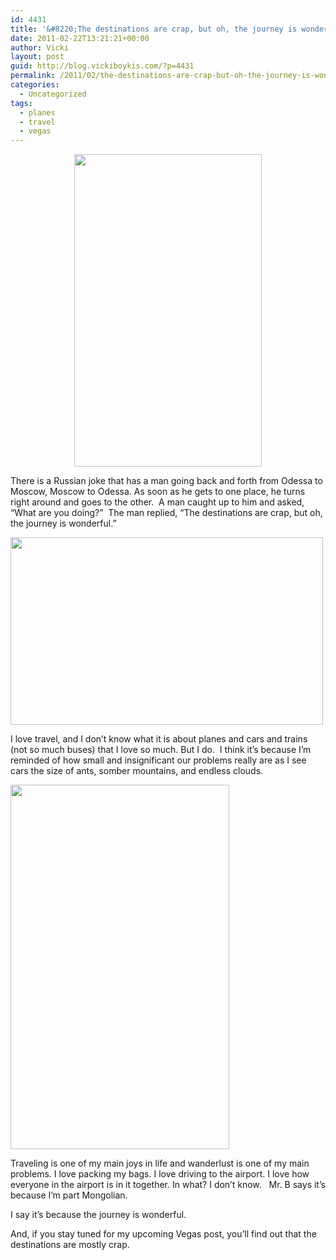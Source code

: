 ```yaml
---
id: 4431
title: '&#8220;The destinations are crap, but oh, the journey is wonderful.&#8221;'
date: 2011-02-22T13:21:21+00:00
author: Vicki
layout: post
guid: http://blog.vickiboykis.com/?p=4431
permalink: /2011/02/the-destinations-are-crap-but-oh-the-journey-is-wonderful/
categories:
  - Uncategorized
tags:
  - planes
  - travel
  - vegas
---
```

<p style="text-align: center;">
  <a href="http://blog.vickiboykis.com/wp-content/uploads/2011/02/wpid-IMAG0629.jpg"><img class="aligncenter size-full wp-image-4427" title="wpid-IMAG0629.jpg" src="http://blog.vickiboykis.com/wp-content/uploads/2011/02/wpid-IMAG0629.jpg" alt="" width="300" height="500" /></a>
</p>

There is a Russian joke that has a man going back and forth from Odessa to Moscow, Moscow to Odessa. As soon as he gets to one place, he turns right around and goes to the other.  A man caught up to him and asked, &#8220;What are you doing?&#8221;  The man replied, &#8220;The destinations are crap, but oh, the journey is wonderful.&#8221;

[<img class="aligncenter size-full wp-image-4432" title="wpid-IMAG0627.jpg" src="http://blog.vickiboykis.com/wp-content/uploads/2011/02/wpid-IMAG0627.jpg" alt="" width="500" height="300" />](http://blog.vickiboykis.com/wp-content/uploads/2011/02/wpid-IMAG0627.jpg)

I love travel, and I don&#8217;t know what it is about planes and cars and trains (not so much buses) that I love so much. But I do.  I think it&#8217;s because I&#8217;m reminded of how small and insignificant our problems really are as I see cars the size of ants, somber mountains, and endless clouds.

<p style="text-align: left;">
  <a href="http://blog.vickiboykis.com/wp-content/uploads/2011/02/wpid-IMAG0630.jpg"><img class="aligncenter size-full wp-image-4428" title="wpid-IMAG0630.jpg" src="http://blog.vickiboykis.com/wp-content/uploads/2011/02/wpid-IMAG0630.jpg" alt="" width="350" height="583" /></a>
</p>

<p style="text-align: left;">
  Traveling is one of my main joys in life and wanderlust is one of my main problems. I love packing my bags. I love driving to the airport. I love how everyone in the airport is in it together. In what? I don&#8217;t know.   Mr. B says it&#8217;s because I&#8217;m part Mongolian.
</p>

<p style="text-align: left;">
  I say it&#8217;s because the journey is wonderful.
</p>

<p style="text-align: left;">
  And, if you stay tuned for my upcoming Vegas post, you&#8217;ll find out that the destinations are mostly crap.
</p>

<p style="text-align: left;">